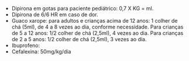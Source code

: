 * Dipirona em gotas para paciente pediátrico: 0,7 X KG = ml. 
* Dipirona de 6/6 HR em caso de dor. 
* Guaco xarope: para adultos e crianças acima de 12 anos: 1 colher de chá (5ml), de 4 a 8 vezes ao dia, conforme necessidade. Para crianças de 5 a 12 anos: 1/2 colher de chá (2,5ml), 4 vezes ao dia. Para crianças de 2 a 5 anos: 1/2 colher de chá (2,5ml), 3 vezes ao dia.
* Ibuprofeno: 
* Cefalexina: 50mg/kg/dia